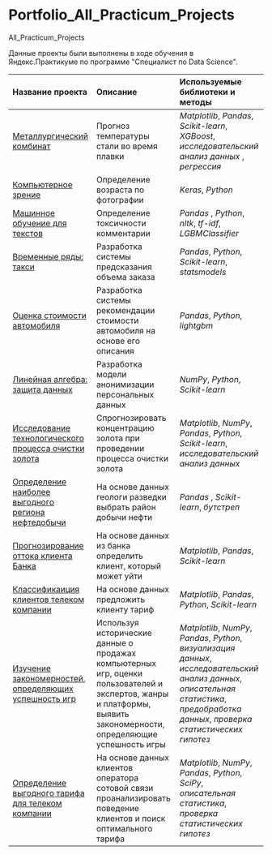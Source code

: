 # Portfolio_All_Practicum_Projects
All_Practicum_Projects

Данные проекты были выполнены в ходе обучения в Яндекс.Практикуме по программе "Специалист по Data Science".

| Название проекта | Описание | Используемые библиотеки и методы | 
| :---------------------- | :---------------------- | :---------------------- |
| [Металлургический комбинат](metall_plant) | Прогноз температуры стали во время плавки | *Matplotlib*, *Pandas*, *Scikit-learn*, *XGBoost*, *исследовательский анализ данных* , *регрессия* |
| [Компьютерное зрение](computer_vision) | Определение возраста по фотографии | *Keras*, *Python* |
| [Машинное обучение для текстов](ML_for_texts) | Определение токсичности комментарии | *Pandas* , *Python*, *nltk*, *tf-idf*, *LGBMClassifier* |
| [Временные ряды: такси](time_series) | Разработка системы предсказания объема заказа | *Pandas*, *Python*, *Scikit-learn*, *statsmodels* |
| [Оценка стоимости автомобиля](car_price)| Разработка системы рекомендации стоимости автомобиля на основе его описания | *Pandas*, *Python*, *lightgbm* |
| [Линейная алгебра: защита данных](lin_algebra) | Разработка модели анонимизации персональных данных | *NumPy*, *Python*, *Scikit-learn* |
| [Исследование технологического процесса очистки золота](gold) | Спрогнозировать концентрацию золота при проведении процесса очистки золота | *Matplotlib*, *NumPy*, *Pandas*, *Python*, *Scikit-learn*, *исследовательский анализ данных* |
| [Определение наиболее выгодного региона нефтедобычи](geo_oil) | На основе данных геологи разведки выбрать район добычи нефти | *Pandas* , *Scikit-learn*, *бутстреп* |
| [Прогнозирование оттока клиента Банка](bank_clients) | На основе данных из банка определить клиент, который может уйти | *Matplotlib*, *Pandas*, *Scikit-learn* |
| [Классификаиция клиентов телеком компании](mobile_tariff) | На основе данных предложить клиенту тариф | *Matplotlib*, *Pandas*, *Python*, *Scikit-learn* |
| [Изучение закономерностей, определяющих успешность игр](games) | Используя исторические данные о продажах компьютерных игр, оценки пользователей и экспертов, жанры и платформы, выявить закономерности, определяющие успешность игры | *Matplotlib*, *NumPy*, *Pandas*, *Python*, *визуализация данных*, *исследовательский анализ данных*, *описательная статистика*, *предобработка данных*, *проверка статистических гипотез* |
| [Определение выгодного тарифа для телеком компании](statistical_data_analysis) | На основе данных клиентов оператора сотовой связи проанализировать поведение клиентов и поиск оптимального тарифа | *Matplotlib*, *NumPy*, *Pandas*, *Python*, *SciPy*, *описательная статистика*, *проверка статистических гипотез* |

